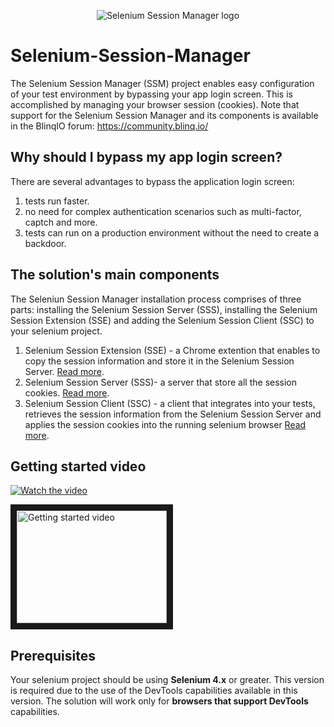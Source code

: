 <p align="center">
    <img src="https://blinq.io/wp-content/uploads/2022/06/Blinqio128_128.png" alt="Selenium Session Manager logo">
</p>

# Selenium-Session-Manager
The Selenium Session Manager (SSM) project enables easy configuration of your test environment by bypassing your app login screen. This is accomplished by managing your browser session (cookies). 
Note that support for the Selenium Session Manager and its components is available in the BlinqIO forum: https://community.blinq.io/
## Why should I bypass my app login screen?
There are several advantages to bypass the application login screen:
1. tests run faster.
2. no need for complex authentication scenarios such as multi-factor, captch and more.
3. tests can run on a production environment without the need to create a backdoor.

## The solution's main components
The Seleniun Session Manager installation process comprises of three parts: installing the Selenium Session Server (SSS), installing the Selenium Session Extension (SSE) and adding the Selenium Session Client (SSC) to your selenium project.
1. Selenium Session Extension (SSE) - a Chrome extention that enables to copy the session information and store it in the Selenium Session Server. [Read more](https://github.com/blinq-io/selenium-session-manager/blob/master/extension).
2. Selenium Session Server (SSS)- a server that store all the session cookies. [Read more](https://github.com/blinq-io/selenium-session-manager/tree/master/server).
3. Selenium Session Client (SSC) - a client that integrates into your tests, retrieves the session information from the Selenium Session Server and applies the session cookies into the running selenium browser [Read more](https://github.com/blinq-io/selenium-session-manager/tree/master/clients).

## Getting started video
[![Watch the video](https://img.youtube.com/vi/zf5PJjMtnpE/0.jpg)](https://www.youtube.com/watch?v=zf5PJjMtnpE)

<a href="http://www.youtube.com/watch?feature=player_embedded&v=zf5PJjMtnpE
" target="_blank"><img src="http://img.youtube.com/vi/zf5PJjMtnpE/0.jpg" 
alt="Getting started video" width="240" height="180" border="10" /></a>

## Prerequisites
Your selenium project should be using **Selenium 4.x** or greater. This version is required due to the use of the DevTools capabilities available in this version.
The solution will work only for **browsers that support DevTools** capabilities.
